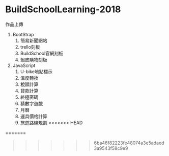 # BuildSchoolLearning-2018
作品上傳  
1. BootStrap  
    1. 簡易新聞網站  
    2. trello刻板
    3. BuildSchool官網刻板  
    4. 蝦皮購物刻板  
2. JavaScript  
    1. U-bike地點標示  
    2. 溫度轉換  
    3. 稅額計算  
    4. 貸款計算
    5. 終極密碼  
    6. 猜數字遊戲  
    7. 月曆  
    8. 運具價格計算
    9. 旅遊路線規劃
<<<<<<< HEAD




=======
>>>>>>> 6ba46f82223fe48074a3e5adaed3a9543f58c9e9
